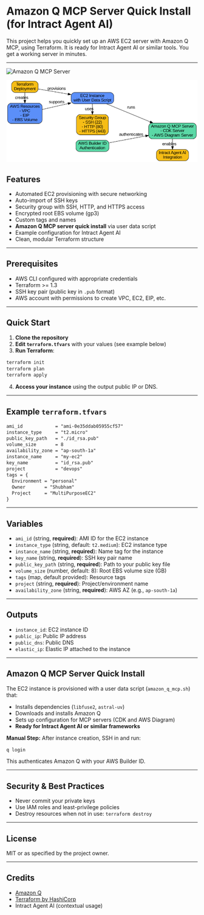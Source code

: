 # Amazon Q MCP Server Quick Install (for Intract Agent AI)

This project helps you quickly set up an AWS EC2 server with Amazon Q MCP, using Terraform. It is ready for Intract Agent AI or similar tools. You get a working server in minutes.

---
![Amazon Q MCP Server](https://img.shields.io/badge/Amazon%20Q-MCP%20Server-orange)

![Amazon Q MCP Architecture](amazon_q_mcp_architecture.png)


## Features
- Automated EC2 provisioning with secure networking
- Auto-import of SSH keys
- Security group with SSH, HTTP, and HTTPS access
- Encrypted root EBS volume (gp3)
- Custom tags and names
- **Amazon Q MCP server quick install** via user data script
- Example configuration for Intract Agent AI
- Clean, modular Terraform structure


---

## Prerequisites
- AWS CLI configured with appropriate credentials
- Terraform >= 1.3
- SSH key pair (public key in `.pub` format)
- AWS account with permissions to create VPC, EC2, EIP, etc.

---

## Quick Start

1. **Clone the repository**
2. **Edit `terraform.tfvars`** with your values (see example below)
3. **Run Terraform**:

```bash
terraform init
terraform plan
terraform apply
```

4. **Access your instance** using the output public IP or DNS.

---

## Example `terraform.tfvars`
```hcl
ami_id            = "ami-0e35ddab05955cf57"
instance_type     = "t2.micro"
public_key_path   = "./id_rsa.pub"
volume_size       = 8
availability_zone = "ap-south-1a"
instance_name     = "my-ec2"
key_name          = "id_rsa.pub"
project           = "devops"
tags = {
  Environment = "personal"
  Owner       = "Shubham"
  Project     = "MultiPurposeEC2"
}
```

---

## Variables
- `ami_id` (string, **required**): AMI ID for the EC2 instance
- `instance_type` (string, default: `t2.medium`): EC2 instance type
- `instance_name` (string, **required**): Name tag for the instance
- `key_name` (string, **required**): SSH key pair name
- `public_key_path` (string, **required**): Path to your public key file
- `volume_size` (number, default: 8): Root EBS volume size (GB)
- `tags` (map, default provided): Resource tags
- `project` (string, **required**): Project/environment name
- `availability_zone` (string, **required**): AWS AZ (e.g., `ap-south-1a`)

---

## Outputs
- `instance_id`: EC2 instance ID
- `public_ip`: Public IP address
- `public_dns`: Public DNS
- `elastic_ip`: Elastic IP attached to the instance

---

## Amazon Q MCP Server Quick Install

The EC2 instance is provisioned with a user data script (`amazon_q_mcp.sh`) that:
- Installs dependencies (`libfuse2`, `astral-uv`)
- Downloads and installs Amazon Q
- Sets up configuration for MCP servers (CDK and AWS Diagram)
- **Ready for Intract Agent AI or similar frameworks**

**Manual Step:** After instance creation, SSH in and run:
```bash
q login
```
This authenticates Amazon Q with your AWS Builder ID.

---

## Security & Best Practices
- Never commit your private keys
- Use IAM roles and least-privilege policies
- Destroy resources when not in use: `terraform destroy`

---

## License
MIT or as specified by the project owner.

---

## Credits
- [Amazon Q](https://aws.amazon.com/q/)
- [Terraform by HashiCorp](https://www.terraform.io/)
- Intract Agent AI (contextual usage)